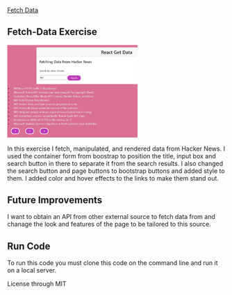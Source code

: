 <a href="https://github.com/TennWilliams/Fetch-Data"> Fetch Data </a>
## Fetch-Data Exercise
<img src="data.jpg" width="300">

In this exercise I fetch, manipulated, and rendered data from Hacker News.  I used the container form from boostrap to position the title, input box and search button in there to separate it from the search results.  I also changed the search button and page buttons to bootstrap buttons and added style to them.  I added color and hover effects to the links to make them stand out.

## Future Improvements
I want to obtain an API from other external source to fetch data from and chanage the look and features of the page to be tailored to this source.

## Run Code
To run this code you must clone this code on the command line and run it on a local server.

License through MIT

